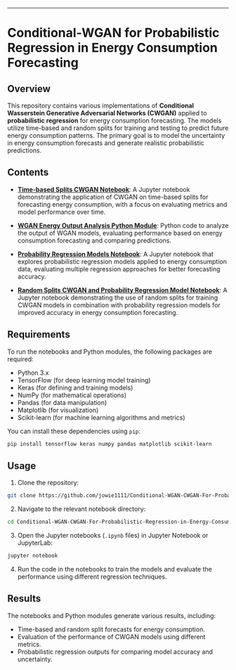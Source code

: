 ---
# Conditional-WGAN for Probabilistic Regression in Energy Consumption Forecasting

## Overview

This repository contains various implementations of **Conditional Wasserstein Generative Adversarial Networks (CWGAN)** applied to **probabilistic regression** for energy consumption forecasting. The models utilize time-based and random splits for training and testing to predict future energy consumption patterns. The primary goal is to model the uncertainty in energy consumption forecasts and generate realistic probabilistic predictions.

## Contents

* **[Time-based Splits CWGAN Notebook](https://github.com/jowie1111/Conditional-WGAN-CWGAN-For-Probabilistic-Regression-in-Energy-Consumption-Forecasting/blob/main/Time%20based%20spilts%20CWGAN.ipynb)**: A Jupyter notebook demonstrating the application of CWGAN on time-based splits for forecasting energy consumption, with a focus on evaluating metrics and model performance over time.

* **[WGAN Energy Output Analysis Python Module](https://github.com/jowie1111/Conditional-WGAN-CWGAN-For-Probabilistic-Regression-in-Energy-Consumption-Forecasting/blob/main/wgan_energy_output_analysis.py)**: Python code to analyze the output of WGAN models, evaluating performance based on energy consumption forecasting and comparing predictions.

* **[Probability Regression Models Notebook](https://github.com/jowie1111/Conditional-WGAN-CWGAN-For-Probabilistic-Regression-in-Energy-Consumption-Forecasting/blob/main/Pobability%20Regression%20Models.ipynb)**: A Jupyter notebook that explores probabilistic regression models applied to energy consumption data, evaluating multiple regression approaches for better forecasting accuracy.

* **[Random Splits CWGAN and Probability Regression Model Notebook](https://github.com/jowie1111/Conditional-WGAN-CWGAN-For-Probabilistic-Regression-in-Energy-Consumption-Forecasting/blob/main/Random%20spilts%20CWGAN%20and%20%20Probability%20Regression%20Model.ipynb)**: A Jupyter notebook demonstrating the use of random splits for training CWGAN models in combination with probability regression models for improved accuracy in energy consumption forecasting.

## Requirements

To run the notebooks and Python modules, the following packages are required:

* Python 3.x
* TensorFlow (for deep learning model training)
* Keras (for defining and training models)
* NumPy (for mathematical operations)
* Pandas (for data manipulation)
* Matplotlib (for visualization)
* Scikit-learn (for machine learning algorithms and metrics)

You can install these dependencies using `pip`:

```bash
pip install tensorflow keras numpy pandas matplotlib scikit-learn
```

## Usage

1. Clone the repository:

```bash
git clone https://github.com/jowie1111/Conditional-WGAN-CWGAN-For-Probabilistic-Regression-in-Energy-Consumption-Forecasting.git
```

2. Navigate to the relevant notebook directory:

```bash
cd Conditional-WGAN-CWGAN-For-Probabilistic-Regression-in-Energy-Consumption-Forecasting
```

3. Open the Jupyter notebooks (`.ipynb` files) in Jupyter Notebook or JupyterLab:

```bash
jupyter notebook
```

4. Run the code in the notebooks to train the models and evaluate the performance using different regression techniques.

## Results

The notebooks and Python modules generate various results, including:

* Time-based and random split forecasts for energy consumption.
* Evaluation of the performance of CWGAN models using different metrics.
* Probabilistic regression outputs for comparing model accuracy and uncertainty.

